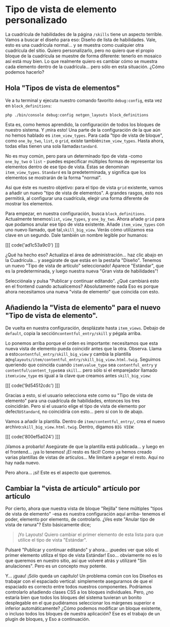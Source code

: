 # Tipo de vista de elemento personalizado

La cuadrícula de habilidades de la página `/skills` tiene un aspecto terrible. Vamos a buscar el diseño para eso: Diseño de lista de habilidades. Vale, esto es una cuadrícula normal... y se muestra como cualquier otra cuadrícula del sitio. Quiero personalizarlo, pero no quiero que el propio bloque de la cuadrícula se muestre de forma diferente: tenerlo en mosaico así está muy bien. Lo que realmente quiero es cambiar cómo se muestra cada elemento dentro de la cuadrícula... pero sólo en esta situación. ¿Cómo podemos hacerlo?

## Hola "Tipos de vista de elementos"

Ve a tu terminal y ejecuta nuestro comando favorito `debug:config`, esta vez en `block_definitions`:

```terminal-silent
php ./bin/console debug:config netgen_layouts block_definitions
```

Esta es, como hemos aprendido, la configuración de todos los bloques de nuestro sistema. Y ¡mira esto! Una parte de la configuración de la que aún no hemos hablado es `item_view_types`. Para cada "tipo de vista de bloque", como `one_by_two`, `list`, o `grid`, existe también`item_view_types`. Hasta ahora, todas ellas tienen una sola llamada`standard`.

No es muy común, pero para un determinado tipo de vista -como `one_by_two` o `list` - puedes especificar múltiples formas de representar los elementos dentro de ese tipo de vista. Éstas se denominan `item_view_types`. `Standard` es la predeterminada, y significa que los elementos se mostrarán de la forma "normal".

Así que éste es nuestro objetivo: para el tipo de vista `grid` existente, vamos a añadir un nuevo "tipo de vista de elementos". A grandes rasgos, esto nos permitirá, al configurar una cuadrícula, elegir una forma diferente de mostrar los elementos.

Para empezar, en nuestra configuración, busca `block_definitions`. Actualmente tenemos`list`, `view_types`, y `one_by_two`. Ahora añade `grid` para que podamos anular ese tipo de vista existente. Añade `item_view_types` con uno nuevo llamado, qué tal,`skill_big_view`. Verás cómo utilizamos esa clave en un segundo. Dale también un nombre legible por humanos:

[[[ code('ad1c53a9c0') ]]]

¿Qué ha hecho eso? Actualiza el área de administración... haz clic abajo en la Cuadrícula... y asegúrate de que estás en la pestaña "Diseño". Tenemos un nuevo "Tipo de vista de artículo" seleccionado! Aparece "Estándar", que es la predeterminada, y luego nuestra nueva "Gran vista de habilidades"!

Selecciónala y pulsa "Publicar y continuar editando". ¿Qué cambiará esto en el frontend cuando actualicemos? Absolutamente nada Eso es porque ahora necesitamos una nueva "vista de elemento" que coincida con esto.

## Añadiendo la "Vista de elemento" para el nuevo "Tipo de vista de elemento".

De vuelta en nuestra configuración, desplázate hasta `item_views`. Debajo de `default`, copia la sección`contentful_entry/skill` y pégala arriba.

Lo ponemos arriba porque el orden es importante: necesitamos que esta nueva vista de elemento pueda coincidir antes que la otra. Observa. Llama a esto`contentful_entry/skill_big_view` y cambia la plantilla a`@nglayouts/item/contentful_entry/skill_big_view.html.twig`. Seguimos queriendo que coincida cuando `item\value_type` sea `contentful_entry` y `contentful\content_type`sea `skill`... pero sólo si el emparejador llamado `item\view_type` es igual a la clave que creamos antes `skill_big_view`:

[[[ code('9d54512cdc') ]]]

Gracias a esto, si el usuario selecciona este como su "Tipo de vista de elemento" para una cuadrícula de habilidades, entonces los tres coincidirán. Pero si el usuario elige el tipo de vista de elemento por defecto`Standard`, no coincidiría con esto... pero sí con lo de abajo.

Vamos a añadir la plantilla. Dentro de `item/contentful_entry/`, crea el nuevo archivo:`skill_big_view.html.twig`. Dentro, digamos `BIG VIEW`:

[[[ code('800ef5a024') ]]]

¡Vamos a probarlo! Asegúrate de que la plantilla está publicada... y luego en el frontend... ¡ya lo tenemos! ¡El resto es fácil! Como ya hemos creado varias plantillas de vistas de artículos... Me limitaré a pegar el resto. Aquí no hay nada nuevo.

Pero ahora... ¡sí! Este es el aspecto que queremos.

## Cambiar la "vista de artículo" artículo por artículo

Por cierto, ahora que nuestra vista de bloque "Rejilla" tiene múltiples "tipos de vista de elemento" -esa es nuestra configuración aquí arriba- tenemos el poder, elemento por elemento, de controlarlo. ¿Ves este "Anular tipo de vista de ranura"? Esto básicamente dice;

> ¡Yo Layouts! Quiero cambiar el primer elemento de esta lista para que utilice
> el tipo de vista "Estándar".

Pulsaré "Publicar y continuar editando" y ahora... ¡puedes ver que sólo el primer elemento utiliza el tipo de vista Estándar! Eso... obviamente no es lo que queremos en nuestro sitio, así que volveré atrás y utilizaré "Sin anulaciones". Pero es un concepto muy potente.

Y... ¡guau! ¡Sólo queda un capítulo! Un problema común con los Diseños es trabajar con el espaciado vertical: simplemente asegurarnos de que el espaciado es correcto entre todos nuestros componentes. Podríamos controlarlo añadiendo clases CSS a los bloques individuales. Pero, ¿no estaría bien que todos los bloques del sistema tuvieran un bonito desplegable en el que pudiéramos seleccionar los márgenes superior e inferior automáticamente? ¿Cómo podemos modificar un bloque existente, o incluso todos los bloques de nuestra aplicación? Ese es el trabajo de un plugin de bloques, y Eso a continuación.

